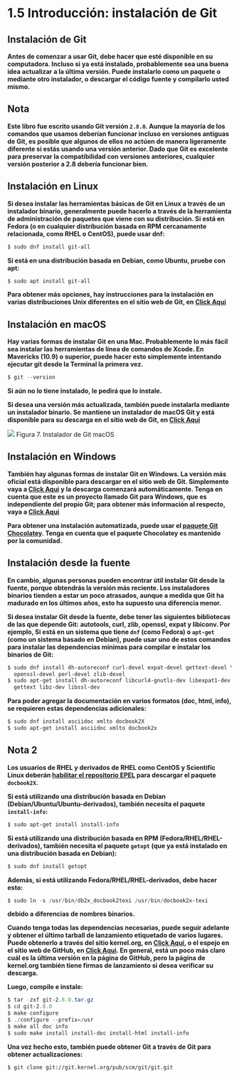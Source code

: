 # **1.5 Introducción: instalación de Git**

## **Instalación de Git**
**Antes de comenzar a usar Git, debe hacer que esté disponible en su computadora. Incluso si ya está instalado, probablemente sea una buena idea actualizar a la última versión. Puede instalarlo como un paquete o mediante otro instalador, o descargar el código fuente y compilarlo usted mismo.**

## **Nota**
**Este libro fue escrito usando Git versión `2.8.0`. Aunque la mayoría de los comandos que usamos deberían funcionar incluso en versiones antiguas de Git, es posible que algunos de ellos no actúen de manera ligeramente diferente si estás usando una versión anterior. Dado que Git es excelente para preservar la compatibilidad con versiones anteriores, cualquier versión posterior a 2.8 debería funcionar bien.**

## **Instalación en Linux**
**Si desea instalar las herramientas básicas de Git en Linux a través de un instalador binario, generalmente puede hacerlo a través de la herramienta de administración de paquetes que viene con su distribución. Si está en Fedora (o en cualquier distribución basada en RPM cercanamente relacionada, como RHEL o CentOS), puede usar dnf:**

```powershell
$ sudo dnf install git-all
```
**Si está en una distribución basada en Debian, como Ubuntu, pruebe con apt:**
```powershell
$ sudo apt install git-all
```
**Para obtener más opciones, hay instrucciones para la instalación en varias distribuciones Unix diferentes en el sitio web de Git, en [Click Aqui](https://git-scm.com/download/linux.)**

## **Instalación en macOS**
**Hay varias formas de instalar Git en una Mac. Probablemente lo más fácil sea instalar las herramientas de línea de comandos de Xcode. En Mavericks (10.9) o superior, puede hacer esto simplemente intentando ejecutar git desde la Terminal la primera vez.**
```powershell
$ git --version
```
**Si aún no lo tiene instalado, le pedirá que lo instale.**

**Si desea una versión más actualizada, también puede instalarla mediante un instalador binario. Se mantiene un instalador de macOS Git y está disponible para su descarga en el sitio web de Git, en [Click Aqui](https://git-scm.com/download/mac.)**

<div align="left"><img src="https://git-scm.com/book/en/v2/images/git-osx-installer.png">
Figura 7. Instalador de Git macOS

## **Instalación en Windows**

**También hay algunas formas de instalar Git en Windows. La versión más oficial está disponible para descargar en el sitio web de Git. Simplemente vaya a [Click Aqui](https://git-scm.com/download/win) y la descarga comenzará automáticamente. Tenga en cuenta que este es un proyecto llamado Git para Windows, que es independiente del propio Git;
para obtener más información al respecto, vaya a [Click Aqui](https://gitforwindows.org.)**

**Para obtener una instalación automatizada, puede usar el [paquete Git Chocolatey](https://community.chocolatey.org/packages/git). Tenga en cuenta que el paquete Chocolatey es mantenido por la comunidad.**

## **Instalación desde la fuente**

**En cambio, algunas personas pueden encontrar útil instalar Git desde la fuente, porque obtendrás la versión más reciente.
Los instaladores binarios tienden a estar un poco atrasados, aunque a medida que Git ha madurado en los últimos años, esto ha supuesto una diferencia menor.**

**Si desea instalar Git desde la fuente, debe tener las siguientes bibliotecas de las que depende Git: autotools, curl, zlib, openssl, expat y libiconv. Por ejemplo, Si está en un sistema que tiene `dnf` (como Fedora) o `apt-get` (como un sistema basado en Debian), puede usar uno de estos comandos para instalar las dependencias mínimas para compilar e instalar los binarios de Git:**

```powershell
$ sudo dnf install dh-autoreconf curl-devel expat-devel gettext-devel \
  openssl-devel perl-devel zlib-devel
$ sudo apt-get install dh-autoreconf libcurl4-gnutls-dev libexpat1-dev \
  gettext libz-dev libssl-dev
```

**Para poder agregar la documentación en varios formatos (doc, html, info), se requieren estas dependencias adicionales:**

```powershell
$ sudo dnf install asciidoc xmlto docbook2X
$ sudo apt-get install asciidoc xmlto docbook2x
```

## **Nota 2**
**Los usuarios de RHEL y derivados de RHEL como CentOS y Scientific Linux deberán [habilitar el repositorio EPEL](https://fedoraproject.org/wiki/EPEL#How_can_I_use_these_extra_packages.3F) para descargar el paquete `docbook2X`.**

**Si está utilizando una distribución basada en Debian (Debian/Ubuntu/Ubuntu-derivados), también necesita el paquete `install-info`:**

```powershell
$ sudo apt-get install install-info
```

**Si está utilizando una distribución basada en RPM (Fedora/RHEL/RHEL-derivados), también necesita el paquete `getopt` (que ya está instalado en una distribución basada en Debian):**

```powershell
$ sudo dnf install getopt
```

**Además, si está utilizando Fedora/RHEL/RHEL-derivados, debe hacer esto:**

```powershell
$ sudo ln -s /usr/bin/db2x_docbook2texi /usr/bin/docbook2x-texi
```

**debido a diferencias de nombres binarios.**

**Cuando tenga todas las dependencias necesarias, puede seguir adelante y obtener el último tarball de lanzamiento etiquetado de varios lugares. Puede obtenerlo a través del sitio kernel.org, en [Click Aqui](https://www.kernel.org/pub/software/scm/git), o el espejo en el sitio web de GitHub, en [Click Aqui](https://github.com/git/git/releases).
En general, está un poco más claro cuál es la última versión en la página de GitHub, pero la página de kernel.org también tiene firmas de lanzamiento si desea verificar su descarga.**

**Luego, compile e instale:**

```powershell
$ tar -zxf git-2.8.0.tar.gz
$ cd git-2.8.0
$ make configure
$ ./configure --prefix=/usr
$ make all doc info
$ sudo make install install-doc install-html install-info
```

**Una vez hecho esto, también puede obtener Git a través de Git para obtener  actualizaciones:**

```
$ git clone git://git.kernel.org/pub/scm/git/git.git
```